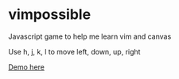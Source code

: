 vimpossible
===========

Javascript game to help me learn vim and canvas

Use h, j, k, l to move left, down, up, right

[Demo here](http://jonjonsonjr.github.io/vimpossible/)
